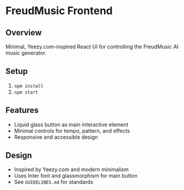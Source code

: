 # FreudMusic Frontend

## Overview
Minimal, Yeezy.com-inspired React UI for controlling the FreudMusic AI music generator.

## Setup
1. `npm install`
2. `npm start`

## Features
- Liquid glass button as main interactive element
- Minimal controls for tempo, pattern, and effects
- Responsive and accessible design

## Design
- Inspired by Yeezy.com and modern minimalism
- Uses Inter font and glassmorphism for main button
- See `GUIDELINES.md` for standards 